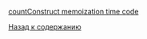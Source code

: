 [countConstruct memoization time code](https://www.youtube.com/watch?v=oBt53YbR9Kk&t=9516s)

[Назад к содержанию](../README.md)